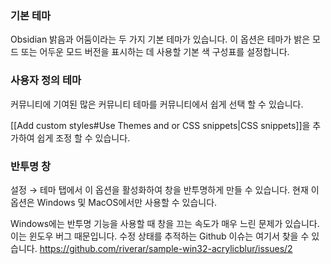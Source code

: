 ### 기본 테마

Obsidian 밝음과 어둠이라는 두 가지 기본 테마가 있습니다. 이 옵션은 테마가 밝은 모드 또는 어두운 모드 버전을 표시하는 데 사용할 기본 색 구성표를 설정합니다.

### 사용자 정의 테마

커뮤니티에 기여된 많은 커뮤니티 테마를 커뮤니티에서 쉽게 선택 할 수 있습니다.

[[Add custom styles#Use Themes and or CSS snippets|CSS snippets]]을 추가하여 쉽게 조정 할 수 있습니다.

### 반투명 창

설정 → 테마 탭에서 이 옵션을 활성화하여 창을 반투명하게 만들 수 있습니다. 현재 이 옵션은 Windows 및 MacOS에서만 사용할 수 있습니다.

Windows에는 반투명 기능을 사용할 때 창을 끄는 속도가 매우 느린 문제가 있습니다. 이는 윈도우 버그 때문입니다. 수정 상태를 추적하는 Github 이슈는 여기서 찾을 수 있습니다. https://github.com/riverar/sample-win32-acrylicblur/issues/2